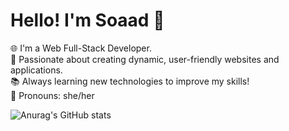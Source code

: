 # Hello! I'm Soaad 👋  
🌐 I'm a Web Full-Stack Developer.  
🚀 Passionate about creating dynamic, user-friendly websites and applications.  
📚 Always learning new technologies to improve my skills!  
🌟 Pronouns: she/her

![Anurag's GitHub stats](https://github-readme-stats.vercel.app/api?username=https-soaad&show_icons=true&theme=radical)
